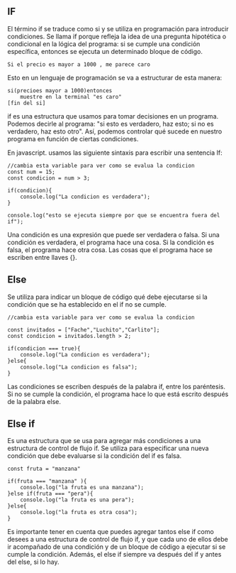 ## IF

El término if se traduce como si y se utiliza en programación para introducir condiciones. Se llama if porque refleja la idea de una pregunta hipotética o condicional en la lógica del programa: si se cumple una condición específica, entonces se ejecuta un determinado bloque de código.

~~~
Si el precio es mayor a 1000 , me parece caro
~~~

Esto en un lenguaje de programación se va a estructurar de esta manera:

~~~
si(precioes mayor a 1000)entonces 
    muestre en la terminal "es caro"
[fin del si]
~~~

if es una estructura que usamos para tomar decisiones en un programa. Podemos decirle al programa: 
"si esto es verdadero, haz esto; si no es verdadero, haz esto otro". Así, podemos controlar qué sucede en nuestro programa en función de ciertas condiciones.

En javascript. usamos las siguiente sintaxis para escribir una sentencia If:

~~~
//cambia esta variable para ver como se evalua la condicion 
const num = 15;
const condicion = num > 3;

if(condicion){
    console.log("La condicion es verdadera");
}

console.log("esto se ejecuta siempre por que se encuentra fuera del if");

~~~

Una condición es una expresión que puede ser verdadera o falsa. Si una condición es verdadera, el programa hace una cosa. Si la condición es falsa, el programa hace otra cosa. Las cosas que el programa hace se escriben entre llaves {}.

## Else

Se utiliza para indicar un bloque de código qué debe ejecutarse si la condición que se ha establecido en el if no se cumple.

~~~
//cambia esta variable para ver como se evalua la condicion

const invitados = ["Fache","Luchito","Carlito"];
const condicion = invitados.length > 2;

if(condicion === true){
    console.log("La condicion es verdadera");
}else{
    console.log("La condicion es falsa");
}

~~~
Las condiciones se escriben después de la palabra if, entre los paréntesis. Si no se cumple la condición, el programa hace lo que está escrito después de la palabra else.

## Else if

Es una estructura que se usa para agregar más condiciones a una estructura de control de flujo if. Se utiliza para especificar una nueva condición que debe evaluarse si la condición del if es falsa.

~~~
const fruta = "manzana"

if(fruta === "manzana" ){
    console.log("la fruta es una manzana");
}else if(fruta === "pera"){
    console.log("la fruta es una pera");
}else{
    console.log("la fruta es otra cosa");
}

~~~

Es importante tener en cuenta que puedes agregar tantos else if como desees a una estructura de control de flujo if, y que cada uno de ellos debe ir acompañado de una condición y de un bloque de código a ejecutar si se cumple la condición. Además, el else if siempre va después del if y antes del else, si lo hay.